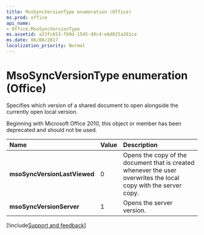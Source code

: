 ```yaml
---
title: MsoSyncVersionType enumeration (Office)
ms.prod: office
api_name:
- Office.MsoSyncVersionType
ms.assetid: a33fc653-fb9d-1545-d9c4-e6d025a261ce
ms.date: 06/08/2017
localization_priority: Normal
---
```



# MsoSyncVersionType enumeration (Office)

Specifies which version of a shared document to open alongside the currently open local version.

Beginning with Microsoft Office 2010, this object or member has been deprecated and should not be used.


|Name|Value|Description|
|:-----|:-----|:-----|
|**msoSyncVersionLastViewed**|0|Opens the copy of the document that is created whenever the user overwrites the local copy with the server copy.|
|**msoSyncVersionServer**|1|Opens the server version. |

[!include[Support and feedback](~/includes/feedback-boilerplate.md)]
